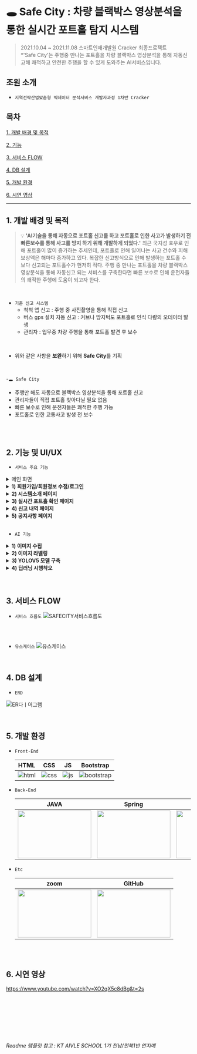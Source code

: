 <br>

# 🕳️ Safe City : 차량 블랙박스 영상분석을 통한 실시간 포트홀 탐지 시스템
> 2021.10.04 ~ 2021.11.08  스마트인재개발원 Cracker 최종프로젝트<br>
>  *'Safe City'는 주행중 만나는 포트홀을 차량 블랙박스 영상분석을 통해 자동신고해 쾌적하고 안전한 주행을 할 수 있게 도와주는 AI서비스입니다.


## 조원 소개
- `지역전략산업맞춤형 빅데이터 분석서비스 개발자과정 1차반 Cracker`



## 목차
[1. 개발 배경 및 목적](#1-개발-배경-및-목적)

[2. 기능](#2-기능-및-UI/UX)

[3. 서비스 FLOW](#3-서비스-FLOW)

[4. DB 설계](#4-DB-설계)

[5. 개발 환경](#5-개발-환경)

[6. 시연 영상](#6-시연-영상)


***

## 1. 개발 배경 및 목적
> 💡 **'AI기술을 통해 자동으로 포트홀 신고를 하고 포트홀로 인한 사고가 발생하기 전 빠른보수를 통해 사고를 방지 하기 위해 개발하게 되었다.'** 최근 국지성 호우로 인해 포트홀이 많이 증가하는 추세인데, 포트홀로 인해 일어나는 사고 건수와 피해보상액은 해마다 증가하고 있다. 복잡한 신고방식으로 인해 발생하는 포트홀 수보다 신고되는 포트홀수가 현저히 적다. 주행 중 만나는 포트홀을 차량 블랙박스 영상분석을 통해 자동신고 되는 서비스를 구축한다면 빠른 보수로 인해 운전자들의 쾌적한 주행에 도움이 되고자 한다.


<br>

- `기존 신고 시스템`
    - 척척 앱 신고 : 주행 중 사진촬영을 통해 직접 신고
    - 버스 gps 설치 자동 신고 : 커브나 방지턱도 포트홀로 인식 다량의 오데이터 발생
    - 관리자 : 업무중 차량 주행을 통해 포트홀 발견 후 보수
 
<br>

- 위와 같은 사항을 **보완**하기 위해 **Safe City**를 기획

<br>

-`🕳️ Safe City`
  - 주행만 해도 자동으로 블랙박스 영상분석을 통해 포트홀 신고
  - 관리자들이 직접 포트홀 찾아다닐 필요 없음
  - 빠른 보수로 인해 운전자들은 쾌적한 주행 가능
  - 포트홀로 인한 교통사고 발생 전 보수

<br>


<br>

## 2. 기능 및 UI/UX
- `서비스 주요 기능`

<details>
  <summary>메인 화면</summary>
   <div markdown="1">       
     <br>
     <img src="https://user-images.githubusercontent.com/43737828/176206016-5b189a74-254b-48c3-a052-3ab015767cb6.PNG" width="740" height="412">
     <br>
   </div>
 </details>

 <details>
    <summary><strong>1) 회원가입/회원정보 수정/로그인</strong></summary>
        <div markdown="1">  
            <h3>📝 회원가입</h3>
            <img src="https://user-images.githubusercontent.com/43737828/176204987-b576f6c7-5201-44ad-b070-bdfe686b865d.PNG" width="740" height="412">
            <h3>📝 회원정보 수정</h3>
            <img src="https://user-images.githubusercontent.com/43737828/176205512-34d05ef1-860d-4a12-b5f9-c35c476469cf.PNG" width="740" height="412">
            <h3>🔒 로그인</h3>
            <img src="https://user-images.githubusercontent.com/43737828/176205029-d7c9436e-4ca9-457f-831a-9f2452cc1510.PNG" width="740" height="412">
        </div>
</details>

 <details>
  <summary><strong>2) 시스템소개 페이지 </strong></summary>
   <div markdown="1">  
   <br>     
     <img src="https://user-images.githubusercontent.com/43737828/176227092-ac74df96-a637-4efc-abf6-1eaa1a81af34.PNG" width="740" height="412">
     <br>
     <text>⇒ safe city의 시스템 소개를 확인할 수 있다.</text>
   </div>
 </details>
 

 
<details>
  <summary><strong>3) 실시간 포트홀 확인 페이지</strong></summary>
   <div markdown="1">       
     <br>
     <img src="https://user-images.githubusercontent.com/43737828/176234729-17cbef0f-41ff-4592-91d4-68e06f4accd7.gif" width="740" height="412">
     <br>
     <text>⇒ 해당 포트홀에 마우스 올리면 포트홀 사진 보여짐</text>
       <br>
     <text>⇒ 위도, 경도 입력시 해당 위치로 이동 가능</text>
   </div>
 </details>
 
 <details>
  <summary><strong>4) 신고 내역 페이지 </strong></summary>
   <div markdown="1">  
   <br>      
     <img src="https://user-images.githubusercontent.com/43737828/176235084-eac4f30d-2762-4b2d-8c80-ced1a58a6de0.jpg" width="740" height="412">  
     <br>
     <text>⇒ 신고한 포트홀의 위치와 보수여부를 확인할 수 있다</text>
     <br>
     <img src="https://user-images.githubusercontent.com/43737828/176236306-b2949d06-a65e-4c59-b36f-3435dc3c7d08.gif" width="740" height="412">  
     <br>
     <text>⇒ 보러가기 클릭 시 신고된 포트홀로 이동</text>
   </div>
 </details>
 



<details>
  <summary><strong>5) 공지사항 페이지</strong></summary>
   <div markdown="1">       
     <br>
     <h3>📝 공지사항</h3>
     <img src="https://user-images.githubusercontent.com/43737828/176235763-6df013c2-1397-4972-bfb7-316f9f118881.PNG" width="740" height="412">
      <h3>📝 공지사항 글쓰기</h3>
     <img src="https://user-images.githubusercontent.com/43737828/176225962-438f109b-5824-4a3a-b5c9-9625052ddd3c.gif" width="740" height="412">
       <br>
     <text>⇒ 관리자로 로그인 시 공지사항 글쓰기 가능</text>
      <h3>📝 공지사항 수정</h3>
     <img src="https://user-images.githubusercontent.com/43737828/176225974-b5be1157-b473-4ddc-bf62-5bf4909c9003.gif" width="740" height="412">
     <br>
     <text>⇒ 관리자로 로그인 시 공지사항 수정 가능</text>
       
   </div>
 </details>
 
 
 <br>


 - `AI 기능`
<details>
  <summary><strong> 1) 이미지 수집</strong></summary>
  => crawling을 통해 포트홀 이미지 1000장 수집
    <br>
  => roboflow 오픈 데이터 665장 수집
    <br>
  => kaggle 오픈 데이터 643장 수집
</details>

<details>
  <summary><strong> 2) 이미지 라벨링</strong></summary>
  => roboflow를 통해 이미지 라벨링
</details>

<details>
  <summary><strong> 3) YOLOV5 모델 구축</strong></summary>
  => crawling과 roboflow 오픈데이터로 학습 -> 정확도 68%
    <br>
  => 데이터 전처리 후 학습 -> 정확도 75%
    <br>
  => 이미지 증식 -> 정확도 86%
</details>

<details>
  <summary><strong> 4) 딥러닝 시행착오</strong></summary>
    <h3>문제점</h3>
    <img src="https://user-images.githubusercontent.com/43737828/176242811-f70902fa-dcc6-4538-81ad-d6cb69b854c8.png" width="370" height="206">
    <img src="https://user-images.githubusercontent.com/43737828/176242821-d7635e24-e4c9-4c1e-a944-76f0d93b007c.png" width="370" height="206">
    <br>
    => 포트홀 인식률 저조 및 도로가 아닌 곳에서 오인식
    <br><br>
    <h3>원인</h3>
    <img src="https://user-images.githubusercontent.com/43737828/176244020-9ffce92d-0e13-4980-93bb-dfd0de1257d3.png" width="370" height="206">
    <img src="https://user-images.githubusercontent.com/43737828/176244036-71665082-38b1-4346-96bf-256ee37c022b.png" width="370" height="206">
    <br>
    => 학습 이미지와 블랙박스 구도가 다름
    <br><br>
    <h3>개선</h3>
    <img src="https://user-images.githubusercontent.com/43737828/176244197-0a872047-6c02-454c-95f8-5355db973df2.png" width="370" height="206">
    <img src="https://user-images.githubusercontent.com/43737828/176244222-e85d5a1f-55b5-4c23-9a70-76d27d367812.png" width="370" height="206">
    <br>
    => kaggle에서 블랙박스 구도 이미지 다시 수집
</details>


<br>

<br>

## 3. 서비스 FLOW
  - `서비스 흐름도`
 ![SAFECITY서비스흐름도](https://user-images.githubusercontent.com/43737828/176195186-b7861433-3c54-422e-99d1-8a49d20564f4.PNG)

<br>
<br>

  - `유스케이스`
![유스케이스](https://user-images.githubusercontent.com/43737828/176195226-4ed17a51-e19f-4442-a88f-9d9dfc13cc6c.PNG)

<br>

## 4. DB 설계
  - `ERD`
  
![ER다ㅣ어그램](https://user-images.githubusercontent.com/43737828/176195140-620e0c7e-0c99-493e-9f6f-0d3689ed1cad.jpg)

<br>

## 5. 개발 환경

- `Front-End`

  |HTML|CSS|JS|Bootstrap|
  |:---:|:---:|:---:|:---:|
  |![html](https://user-images.githubusercontent.com/68097036/151471705-99458ff8-186c-435b-ac5c-f348fd836e40.png)|![css](https://user-images.githubusercontent.com/68097036/151471805-14e89a94-59e8-468f-8192-c10746b93896.png)|![js](https://user-images.githubusercontent.com/68097036/151471854-e0134a79-b7ef-4a0f-99fd-53e8ee5baf50.png)|![bootstrap](https://user-images.githubusercontent.com/68097036/151480381-2b23a8af-c6b4-43a6-96a6-ea69e0b953e0.png)|



- `Back-End`

  |JAVA|Spring|MySQL|
  |:---:|:---:|:---:|
  |<img src="https://user-images.githubusercontent.com/43737828/176196626-e47ddb01-aa86-451b-8491-2a54d7172102.png" width="200" height="130">|<img src="https://user-images.githubusercontent.com/43737828/176196688-5bc53f22-6fbe-4cf4-968a-f2b7166f6a1d.png" width="200" height="130">|<img src="https://user-images.githubusercontent.com/68097036/151466853-2b56fd0f-3aa9-424e-b17b-1c7cd991ffbf.png" width="200" height="130">|


- `Etc`

  |zoom|GitHub|
  |:---:|:---:|
  |<img src="https://user-images.githubusercontent.com/43737828/176196699-d0d30c28-5ce3-4bd1-8632-7d9be4c2a6d4.png" width="200" height="130">|<img src="https://user-images.githubusercontent.com/68097036/151467910-0fda00cd-c08b-4869-a21e-a66d1d133ff5.png" width="200" height="130">|

<br>
<br>

## 6. 시연 영상
https://www.youtube.com/watch?v=XO2qX5c8dBg&t=2s

<br><br><br>
<br><br><br>
###### Readme 템플릿 참고 : KT AIVLE SCHOOL 1기 전남/전북1반 안지예

